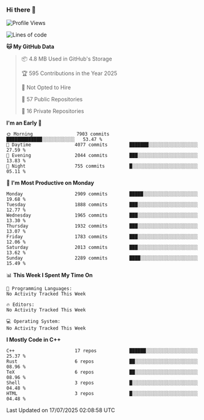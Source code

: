 ### Hi there 👋

<!--
**SemenMartynov/SemenMartynov** is a ✨ _special_ ✨ repository because its `README.md` (this file) appears on your GitHub profile.

Here are some ideas to get you started:

- 🔭 I’m currently working on ...
- 🌱 I’m currently learning ...
- 👯 I’m looking to collaborate on ...
- 🤔 I’m looking for help with ...
- 💬 Ask me about ...
- 📫 How to reach me: ...
- 😄 Pronouns: ...
- ⚡ Fun fact: ...
-->

<!--START_SECTION:waka-->
![Profile Views](http://img.shields.io/badge/Profile%20Views-0-blue)

![Lines of code](https://img.shields.io/badge/From%20Hello%20World%20I%27ve%20Written-7.7%20million%20lines%20of%20code-blue)

**🐱 My GitHub Data** 

> 📦 4.8 MB Used in GitHub's Storage 
 > 
> 🏆 595 Contributions in the Year 2025
 > 
> 🚫 Not Opted to Hire
 > 
> 📜 57 Public Repositories 
 > 
> 🔑 16 Private Repositories 
 > 
**I'm an Early 🐤** 

```text
🌞 Morning                7903 commits        █████████████░░░░░░░░░░░░   53.47 % 
🌆 Daytime                4077 commits        ███████░░░░░░░░░░░░░░░░░░   27.59 % 
🌃 Evening                2044 commits        ███░░░░░░░░░░░░░░░░░░░░░░   13.83 % 
🌙 Night                  755 commits         █░░░░░░░░░░░░░░░░░░░░░░░░   05.11 % 
```
📅 **I'm Most Productive on Monday** 

```text
Monday                   2909 commits        █████░░░░░░░░░░░░░░░░░░░░   19.68 % 
Tuesday                  1888 commits        ███░░░░░░░░░░░░░░░░░░░░░░   12.77 % 
Wednesday                1965 commits        ███░░░░░░░░░░░░░░░░░░░░░░   13.30 % 
Thursday                 1932 commits        ███░░░░░░░░░░░░░░░░░░░░░░   13.07 % 
Friday                   1783 commits        ███░░░░░░░░░░░░░░░░░░░░░░   12.06 % 
Saturday                 2013 commits        ███░░░░░░░░░░░░░░░░░░░░░░   13.62 % 
Sunday                   2289 commits        ████░░░░░░░░░░░░░░░░░░░░░   15.49 % 
```


📊 **This Week I Spent My Time On** 

```text
💬 Programming Languages: 
No Activity Tracked This Week

🔥 Editors: 
No Activity Tracked This Week

💻 Operating System: 
No Activity Tracked This Week
```

**I Mostly Code in C++** 

```text
C++                      17 repos            ██████░░░░░░░░░░░░░░░░░░░   25.37 % 
Rust                     6 repos             ██░░░░░░░░░░░░░░░░░░░░░░░   08.96 % 
TeX                      6 repos             ██░░░░░░░░░░░░░░░░░░░░░░░   08.96 % 
Shell                    3 repos             █░░░░░░░░░░░░░░░░░░░░░░░░   04.48 % 
HTML                     3 repos             █░░░░░░░░░░░░░░░░░░░░░░░░   04.48 % 
```




 Last Updated on 17/07/2025 02:08:58 UTC
<!--END_SECTION:waka-->